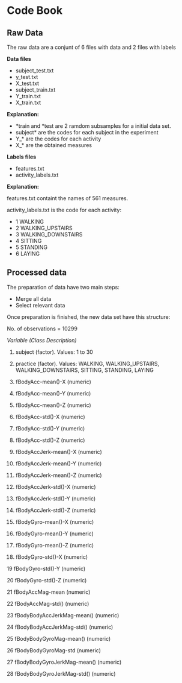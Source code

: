 Code Book
=========


## Raw Data

The raw data are a conjunt of 6 files with data and 2 files with labels

**Data files**

* subject_test.txt
* y_test.txt
* X_test.txt
* subject_train.txt
* Y_train.txt
* X_train.txt

**Explanation:**
* *train and *test are 2 ramdom subsamples for a initial data set.
* subject* are the codes for each subject in the experiment
* Y_* are the codes for each activity
* X_* are the obtained measures

**Labels files**

* features.txt
* activity_labels.txt

**Explanation:**

features.txt containt the names of 561 measures.

activity_labels.txt is the code for each activity:
* 1 WALKING
* 2 WALKING_UPSTAIRS
* 3 WALKING_DOWNSTAIRS
* 4 SITTING
* 5 STANDING
* 6 LAYING


## Processed data

The preparation of data have two main steps:

* Merge all data
* Select relevant data

Once preparation is finished, the new data set have this structure:

No. of observations =  10299 

   *Variable (Class Description)*
   
1.  subject (factor). Values: 1 to 30  
2.  practice (factor). Values: WALKING, WALKING_UPSTAIRS, WALKING_DOWNSTAIRS, SITTING, STANDING, LAYING

3.  fBodyAcc-mean()-X  (numeric)

4.  fBodyAcc-mean()-Y  (numeric)

5.  fBodyAcc-mean()-Z  (numeric)

6.  fBodyAcc-std()-X  (numeric)

7.  fBodyAcc-std()-Y  (numeric)

8.  fBodyAcc-std()-Z  (numeric)

9.  fBodyAccJerk-mean()-X (numeric)

10. fBodyAccJerk-mean()-Y  (numeric)

11. fBodyAccJerk-mean()-Z  (numeric)

12. fBodyAccJerk-std()-X  (numeric)

13. fBodyAccJerk-std()-Y  (numeric)

14. fBodyAccJerk-std()-Z  (numeric)

15. fBodyGyro-mean()-X  (numeric)

16. fBodyGyro-mean()-Y  (numeric)

17. fBodyGyro-mean()-Z  (numeric)

18. fBodyGyro-std()-X  (numeric)

19 fBodyGyro-std()-Y  (numeric)

20 fBodyGyro-std()-Z  (numeric)

21 fBodyAccMag-mean  (numeric)

22 fBodyAccMag-std()  (numeric)

23 fBodyBodyAccJerkMag-mean()  (numeric)

24 fBodyBodyAccJerkMag-std()  (numeric)

25 fBodyBodyGyroMag-mean()  (numeric)

26 fBodyBodyGyroMag-std (numeric)

27 fBodyBodyGyroJerkMag-mean()  (numeric)

28 fBodyBodyGyroJerkMag-std()  (numeric)





